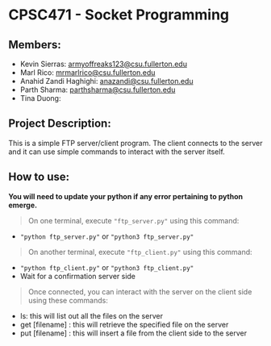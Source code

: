# CPSC471 - Socket Programming

## Members:
* Kevin Sierras: armyoffreaks123@csu.fullerton.edu
* Marl Rico: mrmarlrico@csu.fullerton.edu
* Anahid Zandi Haghighi: anazandi@csu.fullerton.edu
* Parth Sharma: parthsharma@csu.fullerton.edu
* Tina Duong: 

## Project Description:
This is a simple FTP server/client program. The client connects to the server and it can use simple commands to interact with the server itself.

## How to use:
**You will need to update your python if any error pertaining to python emerge.**

> On one terminal, execute `"ftp_server.py"` using this command: 
* `"python ftp_server.py"` or `"python3 ftp_server.py"`

> On another terminal, execute `"ftp_client.py"` using this command:
* `"python ftp_client.py"` or `"python3 ftp_client.py"`
* Wait for a confirmation server side

> Once connected, you can interact with the server on the client side using these commands: 
* ls: this will list out all the files on the server
* get [filename] : this will retrieve the specified file on the server
* put [filename] : this will insert a file from the client side to the server
